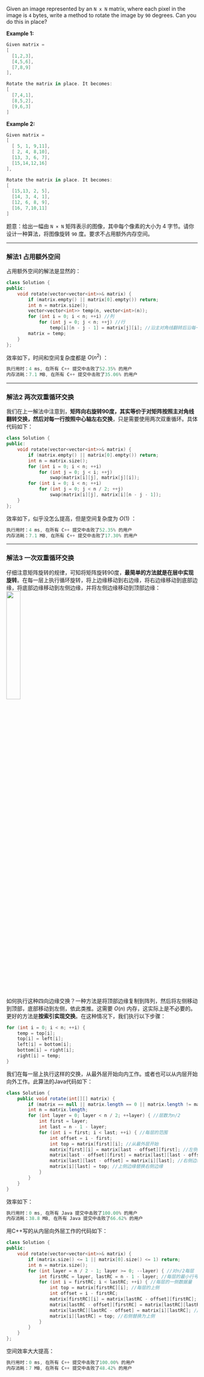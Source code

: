 Given an image represented by an `N x N` matrix, where each pixel in the image is `4` bytes, write a method to rotate the image by `90` degrees. Can you do this in place?

**Example 1:**
```swift
Given matrix = 
[
  [1,2,3],
  [4,5,6],
  [7,8,9]
],

Rotate the matrix in place. It becomes:
[
  [7,4,1],
  [8,5,2],
  [9,6,3]
]
```
**Example 2:**
```swift
Given matrix =
[
  [ 5, 1, 9,11],
  [ 2, 4, 8,10],
  [13, 3, 6, 7],
  [15,14,12,16]
], 

Rotate the matrix in place. It becomes:
[
  [15,13, 2, 5],
  [14, 3, 4, 1],
  [12, 6, 8, 9],
  [16, 7,10,11]
]
```
题意：给出一幅由 `N × N` 矩阵表示的图像，其中每个像素的大小为 4 字节。请你设计一种算法，将图像旋转 `90` 度。要求不占用额外内存空间。

---
### 解法1 占用额外空间
占用额外空间的解法是显然的：
```cpp
class Solution {
public:
    void rotate(vector<vector<int>>& matrix) {
        if (matrix.empty() || matrix[0].empty()) return;
        int n = matrix.size();
        vector<vector<int>> temp(n, vector<int>(n));
        for (int i = 0; i < n; ++i) //列
            for (int j = 0; j < n; ++j) //行
                temp[i][n - j - 1] = matrix[j][i]; //沿主对角线翻转后沿每一行中心轴翻转
        matrix = temp;
    }
};
```
效率如下，时间和空间复杂度都是 $O(n^2)$ ：
```cpp
执行用时：4 ms, 在所有 C++ 提交中击败了52.35% 的用户
内存消耗：7.1 MB, 在所有 C++ 提交中击败了35.06% 的用户
```
---
### 解法2 两次双重循环交换
我们在上一解法中注意到，**矩阵向右旋转90度，其实等价于对矩阵按照主对角线翻转交换，然后对每一行按照中心轴左右交换**，只是需要使用两次双重循环。具体代码如下：
```cpp
class Solution {
public:
    void rotate(vector<vector<int>>& matrix) {
        if (matrix.empty() || matrix[0].empty()) return;
        int n = matrix.size(); 
        for (int i = 0; i < n; ++i) 
            for (int j = 0; j < i; ++j) 
                swap(matrix[i][j], matrix[j][i]);
        for (int i = 0; i < n; ++i)
            for (int j = 0; j < n / 2; ++j)
                swap(matrix[i][j], matrix[i][n - j - 1]);    
    }
};
```
效率如下，似乎没怎么提高，但是空间复杂度为 $O(1)$ ：
```cpp
执行用时：4 ms, 在所有 C++ 提交中击败了52.35% 的用户
内存消耗：7.1 MB, 在所有 C++ 提交中击败了17.30% 的用户
```
---
### 解法3 一次双重循环交换
仔细注意矩阵旋转的规律，可知将矩阵旋转90度，**最简单的方法就是在层中实现旋转**。在每一层上执行循环旋转，将上边缘移动到右边缘，将右边缘移动到底部边缘，将底部边缘移动到左侧边缘，并将左侧边缘移动到顶部边缘：
<img src="https://img-blog.csdnimg.cn/20201009170228540.png?x-oss-process=image/watermark,type_ZmFuZ3poZW5naGVpdGk,shadow_10,text_aHR0cHM6Ly9ibG9nLmNzZG4ubmV0L215UmVhbGl6YXRpb24=,size_16,color_FFFFFF,t_70#pic_center" width="27%">

如何执行这种四向边缘交换？一种方法是将顶部边缘复制到阵列，然后将左侧移动到顶部，底部移动到左侧，依此类推。这需要 $O(n)$ 内存，这实际上是不必要的。更好的方法是**按索引实现交换**。在这种情况下，我们执行以下步骤：
```cpp
for (int i = 0; i < n; ++i) {
	temp = top[i];
	top[i] = left[i];
	left[i] = bottom[i];
	bottom[i] = right[i];
	right[i] = temp;
}
```
我们在每一层上执行这样的交换，从最外层开始向内工作。或者也可以从内层开始向外工作。此算法的Java代码如下：
```java
class Solution {
    public void rotate(int[][] matrix) {
        if (matrix == null || matrix.length == 0 || matrix.length != matrix[0].length) return;
        int n = matrix.length;
        for (int layer = 0; layer < n / 2; ++layer) { //层数为n/2
            int first = layer; 
            int last = n - 1 - layer;
            for (int i = first; i < last; ++i) { //每层的范围
                int offset = i - first;
                int top = matrix[first][i]; //从最外层开始
                matrix[first][i] = matrix[last - offset][first]; //左侧边缘替换上侧边缘
                matrix[last - offset][first] = matrix[last][last - offset]; //下侧边缘替换左侧边缘
                matrix[last][last - offset] = matrix[i][last]; //右侧边缘替换下侧边缘
                matrix[i][last] = top; //上侧边缘替换右侧边缘
            }
        }
    }
}
```
效率如下：
```java
执行用时：0 ms, 在所有 Java 提交中击败了100.00% 的用户
内存消耗：38.8 MB, 在所有 Java 提交中击败了66.62% 的用户
```
用C++写的从内层向外层工作的代码如下：
```cpp
class Solution {
public:
    void rotate(vector<vector<int>>& matrix) {
        if (matrix.size() <= 1 || matrix[0].size() <= 1) return;
        int n = matrix.size();
        for (int layer = n / 2 - 1; layer >= 0; --layer) { //对n/2每层
            int firstRC = layer, lastRC = n - 1 - layer; //每层的最小行号/列号,最大行号/列号
            for (int i = firstRC; i < lastRC; ++i) { //每层的一侧数据量
                int top = matrix[firstRC][i]; //每层的上侧
                int offset = i - firstRC;
                matrix[firstRC][i] = matrix[lastRC - offset][firstRC]; //上侧替换为左侧
                matrix[lastRC - offset][firstRC] = matrix[lastRC][lastRC - offset];   //左侧替换为下侧  
                matrix[lastRC][lastRC - offset] = matrix[i][lastRC]; //下侧替换为右侧
                matrix[i][lastRC] = top; //右侧替换为上侧
            }
        } 
    }
};
```
空间效率大大提高：
```cpp
执行用时：0 ms, 在所有 C++ 提交中击败了100.00% 的用户
内存消耗：7 MB, 在所有 C++ 提交中击败了48.42% 的用户
```
